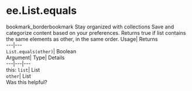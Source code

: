  
#  ee.List.equals 
bookmark_borderbookmark Stay organized with collections  Save and categorize content based on your preferences.
Returns true if list contains the same elements as other, in the same order. 
Usage| Returns  
---|---  
`List.equals(other)`| Boolean  
Argument| Type| Details  
---|---|---  
this: `list`| List  
`other`| List  
Was this helpful?
